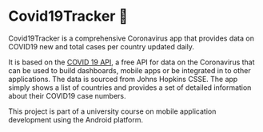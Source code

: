 # Covid19Tracker 🦠

Covid19Tracker is a comprehensive Coronavirus app that provides data on COVID19 new and total cases per country updated daily.

It is based on the [COVID 19 API](https://covid19api.com/), a free API for data on the Coronavirus that can be used to build dashboards, mobile apps or be integrated in to other applications. The data is sourced from Johns Hopkins CSSE. The app simply shows a list of countries and provides a set of detailed information about their COVID19 case numbers.

This project is part of a university course on mobile application development using the Android platform.